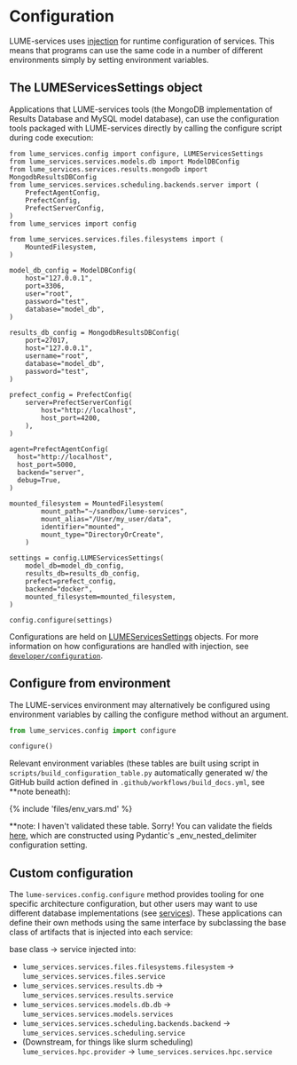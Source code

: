 # Configuration

LUME-services uses [injection](https://python-dependency-injector.ets-labs.org/) for runtime configuration of services. This means that programs can use the same code in a number of different environments simply by setting environment variables.

## The LUMEServicesSettings object
Applications that LUME-services tools (the MongoDB implementation of Results Database and MySQL model database), can use the configuration tools packaged with LUME-services directly by calling the configure script during code execution:
```
from lume_services.config import configure, LUMEServicesSettings
from lume_services.services.models.db import ModelDBConfig
from lume_services.services.results.mongodb import MongodbResultsDBConfig
from lume_services.services.scheduling.backends.server import (
    PrefectAgentConfig,
    PrefectConfig,
    PrefectServerConfig,
)
from lume_services import config

from lume_services.services.files.filesystems import (
    MountedFilesystem,
)

model_db_config = ModelDBConfig(
    host="127.0.0.1",
    port=3306,
    user="root",
    password="test",
    database="model_db",
)

results_db_config = MongodbResultsDBConfig(
    port=27017,
    host="127.0.0.1",
    username="root",
    database="model_db",
    password="test",
)

prefect_config = PrefectConfig(
    server=PrefectServerConfig(
        host="http://localhost", 
        host_port=4200, 
    ),
)

agent=PrefectAgentConfig(
  host="http://localhost", 
  host_port=5000,
  backend="server",
  debug=True,
)

mounted_filesystem = MountedFilesystem(
        mount_path="~/sandbox/lume-services",
        mount_alias="/User/my_user/data",
        identifier="mounted",
        mount_type="DirectoryOrCreate",
    )

settings = config.LUMEServicesSettings(
    model_db=model_db_config,
    results_db=results_db_config,
    prefect=prefect_config,
    backend="docker",
    mounted_filesystem=mounted_filesystem,
)

config.configure(settings)
```

Configurations are held on [LUMEServicesSettings](api/config#LUMEServicesSettings) objects. For more information on how configurations are handled with injection, see [`developer/configuration`](developer/configuration.md).

## Configure from environment
The LUME-services environment may alternatively be configured using environment variables by calling the configure method without an argument.

```python
from lume_services.config import configure

configure()
```

Relevant environment variables (these tables are built using script in `scripts/build_configuration_table.py` automatically generated w/ the GitHub build action defined in `.github/workflows/build_docs.yml`, see **note beneath):

{% include 'files/env_vars.md' %}

**note: I haven't validated these table. Sorry! You can validate the  fields [here](https://github.com/jacquelinegarrahan/lume-services/blob/aa747ed465b697032670dc34b95d89a87dc491f3/lume_services/config.py#L167), which are constructed using Pydantic's _env_nested_delimiter configuration setting.


##  Custom configuration

The `lume-services.config.configure` method provides tooling for one specific architecture configuration, but other users may want to use different database implementations (see [services](developer/services)). These applications can define their own methods using the same interface by subclassing the base class of artifacts that is injected into each service:


base class -> service injected into:


* `lume_services.services.files.filesystems.filesystem` -> `lume_services.services.files.service`
* `lume_services.services.results.db` -> `lume_services.services.results.service`
* `lume_services.services.models.db.db` -> `lume_services.services.models.services`
* `lume_services.services.scheduling.backends.backend` -> `lume_services.services.scheduling.service`
* (Downstream, for things like slurm scheduling) `lume_services.hpc.provider` -> `lume_services.services.hpc.service`

